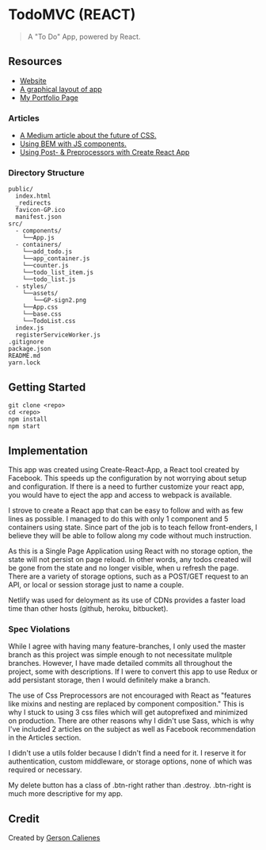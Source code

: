# TodoMVC (REACT)

> A "To Do" App, powered by React.

## Resources

* [Website](https://hardcore-edison-f028d0.netlify.com/)
* [A graphical layout of app](https://drive.google.com/file/d/1Q2XpSoTxfhIKFrJqk5cpOrouLkuD4oxP/view?usp=sharing)
* [My Portfolio Page](https://gcaliene.github.io/Portfolio/)

### Articles

* [A Medium article about the future of CSS.](https://medium.com/@perezpriego7/css-evolution-from-css-sass-bem-css-modules-to-styled-components-d4c1da3a659b)
* [Using BEM with JS components.](https://medium.com/seek-blog/block-element-modifying-your-javascript-components-d7f99fcab52b)
* [Using Post- & Preprocessors with Create React App](https://github.com/facebook/create-react-app/blob/master/packages/react-scripts/template/README.md#adding-a-stylesheet)

### Directory Structure
```
public/
  index.html
  _redirects
  favicon-GP.ico
  manifest.json
src/
  - components/
    └──App.js
  - containers/
    └──add_todo.js
    └──app_container.js
    └──counter.js
    └──todo_list_item.js
    └──todo_list.js
  - styles/
    └──assets/
       └──GP-sign2.png
    └──App.css
    └──base.css
    └──TodoList.css
  index.js
  registerServiceWorker.js
.gitignore
package.json
README.md
yarn.lock
```

## Getting Started

```
git clone <repo>
cd <repo>
npm install
npm start
```


## Implementation
This app was created using Create-React-App, a React tool created by Facebook. This speeds up the configuration by not worrying about setup and configuration. If there is a need to further customize your react app, you would have to eject the app and access to webpack is available. 

I strove to create a React app that can be easy to follow and with as few lines as possible. I managed to do this with only 1 component and 5 containers using state. Since part of the job is to teach fellow front-enders, I believe they will be able to follow along my code without much instruction.

As this is a Single Page Application using React with no storage option, the state will not persist on page reload. In other words, any todos created will be gone from the state and no longer visible, when u refresh the page. There are a variety of storage options, such as a POST/GET request to an API, or local or session storage just to name a couple.

Netlify was used for deloyment as its use of CDNs provides a faster load time than other hosts (github, heroku, bitbucket).

### Spec Violations
While I agree with having many feature-branches, I only used the master branch as this project was simple enough to not necessitate mulitple branches. However, I have made detailed commits all throughout the project, some with descriptions. If I were to convert this app to use Redux or add persistant storage, then I would definitely make a branch. 

The use of Css Preprocessors are not encouraged with React as "features like mixins and nesting are replaced by component composition." This is why I stuck to using 3 css files which will get autoprefixed and minimized on production. There are other reasons why I didn't use Sass, which is why I've included 2 articles on the subject as well as Facebook recommendation in the Articles section.

I didn't use a utils folder because I didn't find a need for it. I reserve it for authentication, custom middleware, or storage options, none of which was required or necessary.

My delete button has a class of .btn-right rather than .destroy. .btn-right is much more descriptive for my app. 

## Credit

Created by [Gerson Calienes](https://gcaliene.github.io/Portfolio/)
